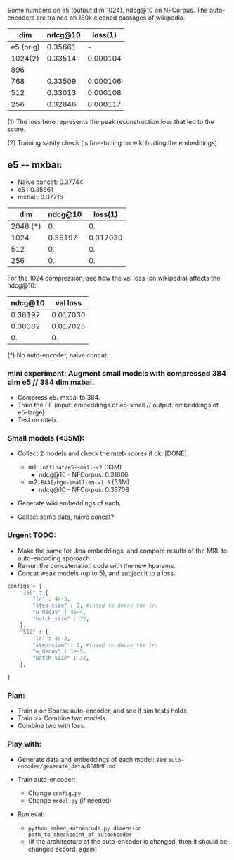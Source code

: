 Some numbers on e5 (output dim 1024), ndcg@10 on NFCorpus. The auto-encoders are trained  on 160k cleaned passages of wikipedia.  

|  dim      | ndcg@10 | loss(1)  |
|-----------|---------|----------|
| e5 (orig) | 0.35661 |    -     |
| 1024(2)   | 0.33514 | 0.000104 |
| 896       |         |          |
| 768       | 0.33509 | 0.000106 |
| 512       | 0.33013 | 0.000108 |
| 256       | 0.32846 | 0.000117 |


(1) The loss here represents the peak reconstruction loss that led to the score.

(2) Training sanity check (is fine-tuning on wiki hurting the embeddings) 

## e5 -- mxbai:

* Naive concat: 0.37744
* e5          : 0.35661
* mxbai       : 0.37716

|  dim      | ndcg@10 | loss(1)  |
|-----------|---------|----------|
| 2048 (*)  | 0.      | 0. |
| 1024      | 0.36197 | 0.017030 |
| 512       | 0.      | 0. |
| 256       | 0.      | 0. |

For the 1024 compression, see how the val loss (on wikipedia) affects the ndcg@10:

| ndcg@10 | val loss |
|---------|----------|
| 0.36197 | 0.017030 |
| 0.36382 | 0.017025 |
| 0.      | 0.       |

(*) No auto-encoder, naive concat.

### mini experiment: Augment small models with compressed 384 dim e5 // 384 dim mxbai.

* Compress e5/ mxbai to 384.
* Train the FF (input: embeddings of e5-small // output: embeddings of e5-large)
* Test on mteb.

### Small models (<35M):

* Collect 2 models and check the mteb scores if ok.  [DONE]
    * m1: `intfloat/e5-small-v2`  (33M)
        * ndcg@10 - NFCorpus: 0.31806
    * m2: `BAAI/bge-small-en-v1.5`  (33M)
        * ndcg@10 - NFCorpus: 0.33708

* Generate wiki embeddings of each.

* Collect some data, naive concat?

### Urgent TODO:

* Make the same for Jina embeddings, and compare resutls of the MRL to auto-encoding approach.
* Re-run the concatenation code with the new hparams. 
* Concat weak models (up to 5), and subject it to a loss.

```python
configs = {
    "256" : {
        "lr" : 4e-3,
        "step-size" : 2, #(used to decay the lr)  
        "w_decay" : 4e-4,
        "batch_size" : 32,
    },
    "512" : {
        "lr" : 4e-3,
        "step-size" : 2, #(used to decay the lr)  
        "w_decay" : 1e-5,
        "batch_size" : 32,
    },

}
```


### Plan:

* Train a on Sparse auto-encoder, and see if sim tests holds.
* Train >> Combine two models.
* Combine two with loss.

### Play with:

* Generate data and embeddings of each model: see `auto-encoder/generate_data/README.md`

* Train auto-encoder:
    * Change `config.py`
    * Change `model.py` (if needed)

* Run eval:
    * `python embed_autoencode.py dimension  path_to_checkpoint_of_autoencoder`
    * (if the architecture of the auto-encoder is changed, then it should be changed accord. again) 
